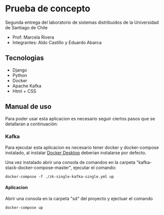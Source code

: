 # Prueba de concepto

Segunda entrega del laboratorio de sistemas distribuidos de la Universidad de Santiago de Chile
- Prof: Marcela Rivera
- Integrantes: Aldo Castillo y Eduardo Abarca

## Tecnologias
- Django
- Python
- Docker
- Apache Kafka
- Html + CSS

## Manual de uso

Para poder usar esta aplicacion es necesario seguir ciertos pasos que se detallaran a continuación:

### Kafka
Para ejecutar esta aplicacion es necesario tener docker y docker-compose instalado, al instalar [Docker Desktop](https://www.docker.com/products/docker-desktop/) deberian instalarse por defecto.

Una vez instalado abrir una consola de comandos en la carpeta "kafka-stack-docker-compose-master", ejecutar el comando:
```
docker-compose -f ./zk-single-kafka-single.yml up
```

#### Aplicacion
Abrir una consola en la carpeta "sd" del proyecto y ejectuar el comando
```
docker-compose up
```
